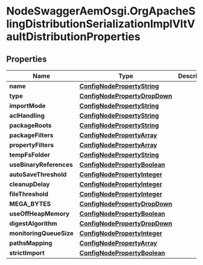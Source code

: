 # NodeSwaggerAemOsgi.OrgApacheSlingDistributionSerializationImplVltVaultDistributionProperties

## Properties
Name | Type | Description | Notes
------------ | ------------- | ------------- | -------------
**name** | [**ConfigNodePropertyString**](ConfigNodePropertyString.md) |  | [optional] 
**type** | [**ConfigNodePropertyDropDown**](ConfigNodePropertyDropDown.md) |  | [optional] 
**importMode** | [**ConfigNodePropertyString**](ConfigNodePropertyString.md) |  | [optional] 
**aclHandling** | [**ConfigNodePropertyString**](ConfigNodePropertyString.md) |  | [optional] 
**packageRoots** | [**ConfigNodePropertyString**](ConfigNodePropertyString.md) |  | [optional] 
**packageFilters** | [**ConfigNodePropertyArray**](ConfigNodePropertyArray.md) |  | [optional] 
**propertyFilters** | [**ConfigNodePropertyArray**](ConfigNodePropertyArray.md) |  | [optional] 
**tempFsFolder** | [**ConfigNodePropertyString**](ConfigNodePropertyString.md) |  | [optional] 
**useBinaryReferences** | [**ConfigNodePropertyBoolean**](ConfigNodePropertyBoolean.md) |  | [optional] 
**autoSaveThreshold** | [**ConfigNodePropertyInteger**](ConfigNodePropertyInteger.md) |  | [optional] 
**cleanupDelay** | [**ConfigNodePropertyInteger**](ConfigNodePropertyInteger.md) |  | [optional] 
**fileThreshold** | [**ConfigNodePropertyInteger**](ConfigNodePropertyInteger.md) |  | [optional] 
**MEGA_BYTES** | [**ConfigNodePropertyDropDown**](ConfigNodePropertyDropDown.md) |  | [optional] 
**useOffHeapMemory** | [**ConfigNodePropertyBoolean**](ConfigNodePropertyBoolean.md) |  | [optional] 
**digestAlgorithm** | [**ConfigNodePropertyDropDown**](ConfigNodePropertyDropDown.md) |  | [optional] 
**monitoringQueueSize** | [**ConfigNodePropertyInteger**](ConfigNodePropertyInteger.md) |  | [optional] 
**pathsMapping** | [**ConfigNodePropertyArray**](ConfigNodePropertyArray.md) |  | [optional] 
**strictImport** | [**ConfigNodePropertyBoolean**](ConfigNodePropertyBoolean.md) |  | [optional] 


